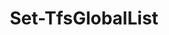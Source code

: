 ﻿---
title: Set-TfsGlobalList
breadcrumbs: [ "GlobalList" ]
parent: "GlobalList"
description: "Changes the contents of a Global List. "
remarks: 
parameterSets: 
  "_All_": [ Add, Force, GlobalList, Remove ] 
  "Edit list items":  
    GlobalList: 
      type: "string"  
      required: true  
    Add: 
      type: "IEnumerable`1"  
    Force: 
      type: "SwitchParameter"  
    Remove: 
      type: "IEnumerable`1" 
parameters: 
  - name: "GlobalList" 
    description: "Specifies the name of the global list to be changed. " 
    required: true 
    globbing: false 
    pipelineInput: "true (ByPropertyName)" 
    type: "string" 
    aliases: [ Name ] 
  - name: "Name" 
    description: "Specifies the name of the global list to be changed. This is an alias of the GlobalList parameter." 
    required: true 
    globbing: false 
    pipelineInput: "true (ByPropertyName)" 
    type: "string" 
    aliases: [ Name ] 
  - name: "Add" 
    description: "Specifies a list of items to be added to the global list. " 
    globbing: false 
    type: "IEnumerable`1" 
  - name: "Remove" 
    description: "Specifies a list of items to be removed from the global list. " 
    globbing: false 
    type: "IEnumerable`1" 
  - name: "Force" 
    description: "Creates a new list if the specified one does not exist. " 
    globbing: false 
    type: "SwitchParameter" 
    defaultValue: "False"
inputs: 
  - type: "System.String" 
    description: "Specifies the name of the global list to be changed. "
outputs: 
notes: 
relatedLinks: 
  - text: "Online Version:" 
    uri: "https://tfscmdlets.dev/docs/cmdlets/GlobalList/Set-TfsGlobalList"
aliases: 
examples: 
---
